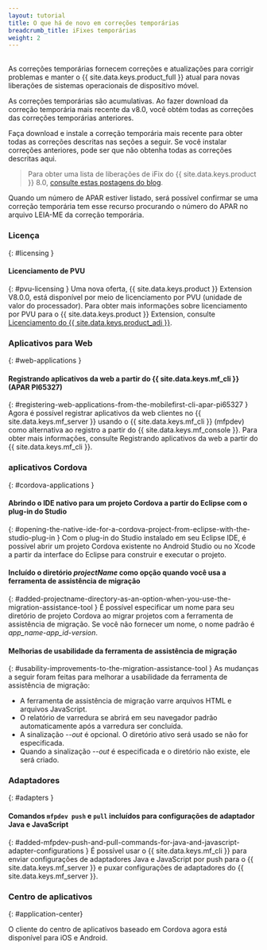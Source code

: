 ```yaml
---
layout: tutorial
title: O que há de novo em correções temporárias
breadcrumb_title: iFixes temporárias
weight: 2
---
```

<!-- NLS_CHARSET=UTF-8 -->
<br/>
As correções temporárias fornecem correções e atualizações para corrigir problemas e manter o {{ site.data.keys.product_full }} atual para novas liberações de sistemas operacionais de dispositivo móvel.

As correções temporárias são acumulativas. Ao fazer download da correção temporária mais recente da v8.0, você obtém todas as correções das correções temporárias anteriores.

Faça download e instale a correção temporária mais recente para obter todas as correções descritas nas seções a seguir. Se você instalar correções anteriores, pode ser que não obtenha todas as correções descritas aqui.

> Para obter uma lista de liberações de iFix do {{ site.data.keys.product }} 8.0, [consulte estas postagens do blog]({{site.baseurl}}/blog/tag/iFix_8.0/).

Quando um número de APAR estiver listado, será possível confirmar se uma correção temporária tem esse recurso procurando o número do APAR no arquivo LEIA-ME da correção temporária.

### Licença
{: #licensing }
#### Licenciamento de PVU
{: #pvu-licensing }
Uma nova oferta, {{ site.data.keys.product }} Extension V8.0.0, está disponível por meio de licenciamento por PVU (unidade de valor do processador). Para obter mais informações sobre licenciamento por PVU para o {{ site.data.keys.product }} Extension, consulte [Licenciamento do {{ site.data.keys.product_adj }}](../../licensing).

### Aplicativos para Web
{: #web-applications }
#### Registrando aplicativos da web a partir do {{ site.data.keys.mf_cli }} (APAR PI65327)
{: #registering-web-applications-from-the-mobilefirst-cli-apar-pi65327 }
Agora é possível registrar aplicativos da web clientes no {{ site.data.keys.mf_server }} usando o {{ site.data.keys.mf_cli }} (mfpdev) como alternativa ao registro a partir do {{ site.data.keys.mf_console }}. Para obter mais informações, consulte Registrando aplicativos da web a partir do {{ site.data.keys.mf_cli }}.

### aplicativos Cordova
{: #cordova-applications }
#### Abrindo o IDE nativo para um projeto Cordova a partir do Eclipse com o plug-in do Studio
{: #opening-the-native-ide-for-a-cordova-project-from-eclipse-with-the-studio-plug-in }
Com o plug-in do Studio instalado em seu Eclipse IDE, é possível abrir um projeto Cordova existente no Android Studio ou no Xcode a partir da interface do Eclipse para construir e executar o projeto.

#### Incluído o diretório *projectName* como opção quando você usa a ferramenta de assistência de migração
{: #added-projectname-directory-as-an-option-when-you-use-the-migration-assistance-tool }
É possível especificar um nome para seu diretório de projeto Cordova ao migrar projetos com a ferramenta de assistência de migração. Se você não fornecer um nome, o nome padrão é *app_name-app_id-version*.

#### Melhorias de usabilidade da ferramenta de assistência de migração
{: #usability-improvements-to-the-migration-assistance-tool }
As mudanças a seguir foram feitas para melhorar a usabilidade da ferramenta de assistência de migração:

* A ferramenta de assistência de migração varre arquivos HTML e arquivos JavaScript.
* O relatório de varredura se abrirá em seu navegador padrão automaticamente após a varredura ser concluída.
* A sinalização *--out* é opcional. O diretório ativo será usado se não for especificada.
* Quando a sinalização *--out* é especificada e o diretório não existe, ele será criado.

### Adaptadores
{: #adapters }
#### Comandos `mfpdev push` e `pull` incluídos para configurações de adaptador Java e JavaScript
{: #added-mfpdev-push-and-pull-commands-for-java-and-javascript-adapter-configurations }
É possível usar o {{ site.data.keys.mf_cli }} para enviar configurações de adaptadores Java e JavaScript por push para o {{ site.data.keys.mf_server }} e puxar configurações de adaptadores do {{ site.data.keys.mf_server }}.

### Centro de aplicativos
{: #application-center}

O cliente do centro de aplicativos baseado em Cordova agora está disponível para iOS e Android.
